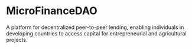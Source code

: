 # MicroFinanceDAO
 A platform for decentralized peer-to-peer lending, enabling individuals in developing countries to access capital for entrepreneurial and agricultural projects.
 
